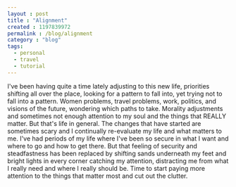 ```yaml
---
layout : post
title : "Alignment"
created : 1197839972
permalink : /blog/alignment
category : "blog"
tags:
  - personal
  - travel
  - tutorial
---
```

I've been having quite a time lately adjusting to this new life, priorities shifting all over the place, looking for a pattern to fall into, yet trying not to fall into a pattern. Women problems, travel problems, work, politics, and visions of the future, wondering which paths to take. Morality adjustments and sometimes not enough attention to my soul and the things that REALLY matter. But that's life in general. The changes that have started are sometimes scary and I continually re-evaluate my life and what matters to me. I've had periods of my life where I've been so secure in what I want and where to go and how to get there. But that feeling of security and steadfastness has been replaced by shifting sands underneath my feet and bright lights in every corner catching my attention, distracting me from what I really need and where I really should be. Time to start paying more attention to the things that matter most and cut out the clutter.

